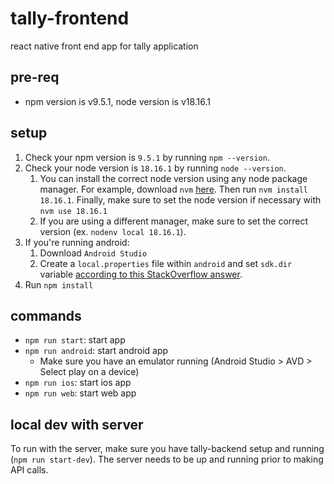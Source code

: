 # tally-frontend

react native front end app for tally application

## pre-req

- npm version is v9.5.1, node version is v18.16.1

## setup

1. Check your npm version is `9.5.1` by running `npm --version`.
2. Check your node version is `18.16.1` by running `node --version`.
   1. You can install the correct node version using any node package manager. For example, download `nvm` [here](https://github.com/nvm-sh/nvm/blob/master/README.md). Then run `nvm install 18.16.1`. Finally, make sure to set the node version if necessary with `nvm use 18.16.1`
   2. If you are using a different manager, make sure to set the correct version (ex. `nodenv local 18.16.1`).
3. If you're running android:
   1. Download `Android Studio`
   2. Create a `local.properties` file within `android` and set `sdk.dir` variable [according to this StackOverflow answer](https://stackoverflow.com/a/48155800).
3. Run `npm install`

## commands

- `npm run start`: start app
- `npm run android`: start android app
  - Make sure you have an emulator running (Android Studio > AVD > Select play on a device)
- `npm run ios`: start ios app
- `npm run web`: start web app

## local dev with server

To run with the server, make sure you have tally-backend setup and running (`npm run start-dev`). The server needs to be up and running 
prior to making API calls.